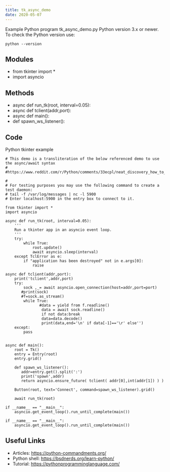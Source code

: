```yaml
---
title: tk_async_demo
date: 2020-05-07
---
```

Example Python program tk_async_demo.py
Python version 3.x or newer.
To check the Python version use:

    python --version

## Modules

* from tkinter import *
* import asyncio

## Methods

* async def run_tk(root, interval=0.05):
* async def tclient(addr,port):
* async def main():
* def spawn_ws_listener():

## Code

Python tkinter example

    # This demo is a transliteration of the below referenced demo to use the async/await syntax
    #
    #https://www.reddit.com/r/Python/comments/33ecpl/neat_discovery_how_to_combine_asyncio_and_tkinter/
    
    #
    # For testing purposes you may use the following command to create a test daemon:
    # tail -f /var/log/messages | nc -l 5900
    # Enter localhost:5900 in the entry box to connect to it.
    
    from tkinter import *
    import asyncio
    
    async def run_tk(root, interval=0.05):
        '''
        Run a tkinter app in an asyncio event loop.
        '''
        try:
            while True:
                root.update()
                await asyncio.sleep(interval)
        except TclError as e:
            if "application has been destroyed" not in e.args[0]:
                raise
    
    async def tclient(addr,port):
        print('tclient',addr,port)
        try:
            sock ,_= await asyncio.open_connection(host=addr,port=port)
           #print(sock)
           #f=sock.as_stream()
            while True:
                   #data = yield from f.readline() 
                    data = await sock.readline()
                    if not data:break
                    data=data.decode()
                    print(data,end='\n' if data[-1]=='\r' else'')
        except:
            pass
    
    
    async def main():
        root = Tk()
        entry = Entry(root)
        entry.grid()
        
        def spawn_ws_listener():
           addr=entry.get().split(':')
           print('spawn',addr)
           return asyncio.ensure_future( tclient( addr[0],int(addr[1]) ) )
    
        Button(root, text='Connect', command=spawn_ws_listener).grid()
        
        await run_tk(root)
    
    if __name__ == "__main__":
        asyncio.get_event_loop().run_until_complete(main())
    
    if __name__ == "__main__":
        asyncio.get_event_loop().run_until_complete(main())

## Useful Links

- Articles: https://python-commandments.org/
- Python shell: https://bsdnerds.org/learn-python/
- Tutorial: https://pythonprogramminglanguage.com/
